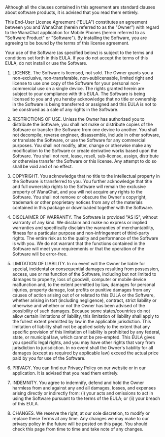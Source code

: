 Although all the clauses contained in this agreement are standard clauses about software products, it is advised that you read them entirely.

This End-User License Agreement ("EULA") constitutes an agreement between you and WanaChat (herein referred to as the "Owner") with regard to the WanaChat application for Mobile Phones (herein referred to as "Software Product" or "Software"). By installing the Software, you are agreeing to be bound by the terms of this license agreement.

Your use of the Software (as specified below) is subject to the terms and conditions set forth in this EULA. If you do not accept the terms of this EULA, do not install or use the Software.

1. LICENSE. The Software is licensed, not sold. The Owner grants you a non-exclusive, non-transferable, non-sublicensable, limited right and license to use one copy of the Software for your personal non-commercial use on a single device. The rights granted herein are subject to your compliance with this EULA. The Software is being licensed to you and you hereby acknowledge that no title or ownership in the Software is being transferred or assigned and this EULA is not to be construed as a sale of any rights in the Software.

2. RESTRICTIONS OF USE. Unless the Owner has authorized you to distribute the Software, you shall not make or distribute copies of the Software or transfer the Software from one device to another. You shall not decompile, reverse engineer, disassemble, include in other software, or translate the Software, or use the Software for any commercial purposes. You shall not modify, alter, change or otherwise make any modification to the Software or create derivative works based upon the Software. You shall not rent, lease, resell, sub-license, assign, distribute or otherwise transfer the Software or this license. Any attempt to do so shall be void and of no effect.

3. COPYRIGHT. You acknowledge that no title to the intellectual property in the Software is transferred to you. You further acknowledge that title and full ownership rights to the Software will remain the exclusive property of WanaChat, and you will not acquire any rights to the Software. You shall not remove or obscure the Owner's copyright, trademark or other proprietary notices from any of the materials contained in this package or downloaded together with the Software.

4. DISCLAIMER OF WARRANTY. The Software is provided "AS IS", without warranty of any kind. We disclaim and make no express or implied warranties and specifically disclaim the warranties of merchantability, fitness for a particular purpose and non-infringement of third-party rights. The entire risk as to the quality and performance of the Software is with you. We do not warrant that the functions contained in the Software will meet your requirements or that the operation of the Software will be error-free.

5. LIMITATION OF LIABILITY. In no event will the Owner be liable for special, incidental or consequential damages resulting from possession, access, use or malfunction of the Software, including but not limited to damages to property, loss of goodwill, computer or mobile device malfunction and, to the extent permitted by law, damages for personal injuries, property damage, lost profits or punitive damages from any causes of action arising out of or related to this EULA or the Software, whether arising in tort (including negligence), contract, strict liability or otherwise and whether or not the Owner has been advised of the possibility of such damages. Because some states/countries do not allow certain limitations of liability, this limitation of liability shall apply to the fullest extent permitted by law in the applicable jurisdiction. This limitation of liability shall not be applied solely to the extent that any specific provision of this limitation of liability is prohibited by any federal, state, or municipal law, which cannot be pre-empted. This EULA gives you specific legal rights, and you may have other rights that vary from jurisdiction to jurisdiction. In no event shall the Owner's liability for all damages (except as required by applicable law) exceed the actual price paid by you for use of the Software.

6. PRIVACY. You can find our Privacy Policy on our website or in our application. It is advised that you read them entirely.

7. INDEMNITY. You agree to indemnify, defend and hold the Owner harmless from and against any and all damages, losses, and expenses arising directly or indirectly from: (i) your acts and omissions to act in using the Software pursuant to the terms of the EULA; or (ii) your breach of this EULA.

8. CHANGES. We reserve the right, at our sole discretion, to modify or replace these Terms at any time. Any changes we may make to our privacy policy in the future will be posted on this page. You should check this page from time to time and take note of any changes.
